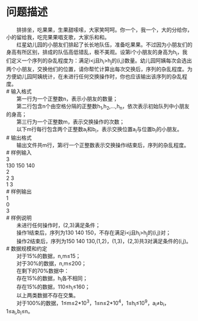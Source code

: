 <div id="pcont1" style="margin-top:20px; display:block;">

# 问题描述

<div class="pdcont">　　排排坐，吃果果，生果甜嗦嗦，大家笑呵呵。你一个，我一个，大的分给你，小的留给我，吃完果果唱支歌，大家乐和和。<br/>
　　红星幼儿园的小朋友们排起了长长地队伍，准备吃果果。不过因为小朋友们的身高有所区别，排成的队伍高低错乱，极不美观。设第i个小朋友的身高为h<sub>i</sub>，我们定义一个序列的杂乱程度为：满足i&lt;j且h<sub>i</sub>&gt;h<sub>j</sub>的(i,j)数量。幼儿园阿姨每次会选出两个小朋友，交换他们的位置，请你帮忙计算出每次交换后，序列的杂乱程度。为方便幼儿园阿姨统计，在未进行任何交换操作时，你也应该输出该序列的杂乱程度。</div>
# 输入格式

<div class="pdcont">　　第一行为一个正整数n，表示小朋友的数量；<br/>
　　第二行包含n个由空格分隔的正整数h<sub>1</sub>,h<sub>2</sub>,…,h<sub>n</sub>，依次表示初始队列中小朋友的身高；<br/>
　　第三行为一个正整数m，表示交换操作的次数；<br/>
　　以下m行每行包含两个正整数a<sub>i</sub>和b<sub>i­</sub>，表示交换位置a<sub>i</sub>与位置b<sub>i</sub>的小朋友。</div>
# 输出格式

<div class="pdcont">　　输出文件共m行，第i行一个正整数表示交换操作i结束后，序列的杂乱程度。</div>
# 样例输入

<div class="pddata">3<br/>
130 150 140<br/>
2<br/>
2 3<br/>
1 3</div>
# 样例输出

<div class="pddata">1<br/>
0<br/>
3</div>
# 样例说明

<div class="pdcont">　　未进行任何操作时，(2,3)满足条件；<br/>
　　操作1结束后，序列为130 140 150，不存在满足i&lt;j且h<sub>i</sub>&gt;h<sub>j</sub>的(i,j)对；<br/>
　　操作2结束后，序列为150 140 130,(1,2)，(1,3)，(2,3)共3对满足条件的(i,j)。</div>
# 数据规模和约定

<div class="pdcont">　　对于15%的数据，n,m≤15；<br/>
　　对于30%的数据，n,m≤200；<br/>
　　在剩下的70%数据中：<br/>
　　存在15%的数据，h<sub>i</sub>各不相同；<br/>
　　存在15%的数据，110≤h<sub>i</sub>≤160；<br/>
　　以上两类数据不存在交集。<br/>
　　对于100%的数据，1≤m≤2*10<sup>3</sup>，1≤n≤2*10<sup>4</sup>，1≤h<sub>i</sub>≤10<sup>9</sup>，a<sub>i</sub>≠b<sub>i</sub>，1≤a<sub>i</sub>,b<sub>i</sub>≤n。</div>

</div>